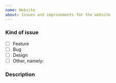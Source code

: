 ```yaml
---
name: Website
about: Issues and improvements for the website
---
```


<!-- Before opening a new issue search for duplicate or closed issues -->


### Kind of issue <!-- Change the one that applies to `[x]`  -->

- [ ] Feature
- [ ] Bug
- [ ] Design
- [ ] Other, namely:

### Description


<!--
Anything relevant, for example:
  - For features: An example of a use case
  - For bugs: Your browsers, "Steps to reproduce" and "Expected behavior"
  - For design: An illustration of your idea
  - etc.
-->
